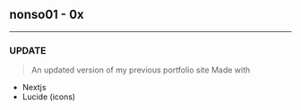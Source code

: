 ## nonso01 - 0x

---

### UPDATE

> An updated version of my previous portfolio site
> Made with

- Nextjs
- Lucide (icons)
